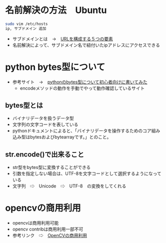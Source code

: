 # 名前解決の方法　Ubuntu
```sh
sudo vim /etc/hosts
ip, サブドメイン 追加
```
- サブドメインとは　→　[URLを構成する５つの要素](https://blog.hubspot.jp/marketing/parts-url#:~:text=URL%E3%81%AE%E6%A7%8B%E6%88%90%E8%A6%81%E7%B4%A0,%E8%A6%81%E7%B4%A0%E3%81%A7%E6%A7%8B%E6%88%90%E3%81%95%E3%82%8C%E3%81%BE%E3%81%99%E3%80%82)
- 名前解決によって、サブドメイン名で紐付いたipアドレスにアクセスできる


# python bytes型について
- 参考サイト　→　[pythonのbytes型について初心者向けに書いてみた](https://dev.classmethod.jp/articles/python-bytes-newshiro)
    - encodeメソッドの動作を手動でやって動作確認しているサイト　
## bytes型とは
- バイナリデータを扱うデータ型
- 文字列の文字コードを表している
- pythonドキュメントによると、「バイナリデータを操作するためのコア組み込み型はbytesおよびbytearrayです。」とのこと。
## str.encode()で出来ること
- str型をbytes型に変換することができる
- 引数を指定しない場合は、UTF-8を文字コードとして選択するようになっている
- 文字列　⇨　Unicode　⇨　UTF-8　の変換をしてくれる




# opencvの商用利用
- opencvは商用利用可能
- opencv contribは商用利用一部不可
- 参考リンク　⇨　[OpenCVの商用利用](https://ari23ant.com/entry/opencv-license#OpenCV)
